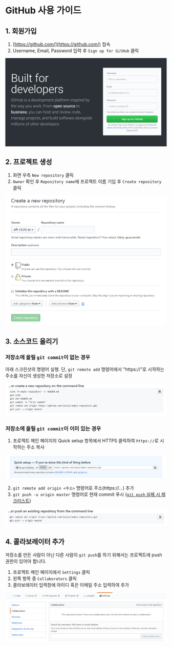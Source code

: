 # GitHub 사용 가이드

## 1. 회원가입

1. [https://github.com/](https://github.com/) 접속
2. Username, Email, Password 입력 후 `Sign up for GitHub` 클릭

![](images/sign-up-for-github.PNG)

## 2. 프로젝트 생성

1. 화면 우측 `New repository` 클릭
2. `Owner` 확인 후 `Repository name`에 프로젝트 이름 기입 후 `Create repository` 클릭

![](images/create-new-repository.PNG)

## 3. 소스코드 올리기

### 저장소에 올릴 `git commit`이 없는 경우

아래 스크린샷의 명령어 실행. 단, `git remote add` 명령어에서 "https://"로 시작하는 주소를 자신이 생성한 저장소로 설정

![](images/empty-repo-create-a-new-on-the-command-line.PNG)


### 저장소에 올릴 `git commit`이 이미 있는 경우

1. 프로젝트 메인 페이지의 Quick setup 항목에서 HTTPS 클릭하여 `https://`로 시작하는 주소 복사

![](images/empty-repo-quick-setup.PNG)

2. `git remote add origin <주소>` 명령어로 주소(https://...) 추가
3. `git push -u origin master` 명령어로 현재 commit 푸시 ([`git push` 실패 시 체크리스트](notices-to-use-git-on-laboratory-pc.html#2-git-push-실패-시-permission-denied))

![](images/empty-repo-push-a-existing-repo.PNG)

## 4. 콜라보레이터 추가

저장소를 만든 사람이 아닌 다른 사람이 `git push`를 하기 위해서는 프로젝트에 push 권한이 있어야 합니다.

1. 프로젝트 메인 페이지에서 `Settings` 클릭
2. 왼쪽 항목 중 `Collaborators` 클릭
3. 콜라보레이터 입력창에 아이디 혹은 이메일 주소 입력하여 추가

![](images/settings-collaborator.PNG)
